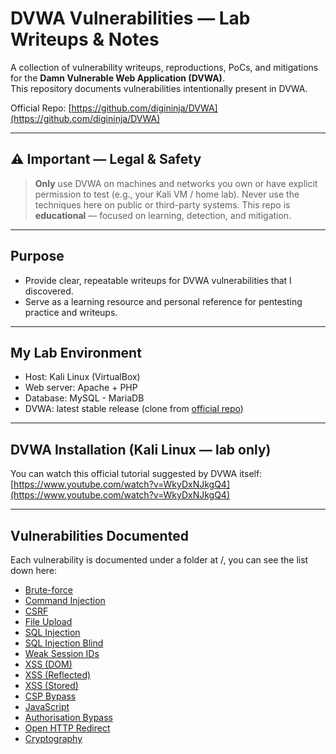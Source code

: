 # DVWA Vulnerabilities — Lab Writeups & Notes

A collection of vulnerability writeups, reproductions, PoCs, and mitigations for the **Damn Vulnerable Web Application (DVWA)**.  
This repository documents vulnerabilities intentionally present in DVWA.

Official Repo: [https://github.com/digininja/DVWA](https://github.com/digininja/DVWA)

---

## ⚠️ Important — Legal & Safety

> **Only** use DVWA on machines and networks you own or have explicit permission to test (e.g., your Kali VM / home lab).
> Never use the techniques here on public or third-party systems.
> This repo is **educational** — focused on learning, detection, and mitigation.

---

## Purpose

- Provide clear, repeatable writeups for DVWA vulnerabilities that I discovered.
- Serve as a learning resource and personal reference for pentesting practice and writeups.

---

## My Lab Environment

- Host: Kali Linux (VirtualBox)
- Web server: Apache + PHP
- Database: MySQL - MariaDB
- DVWA: latest stable release (clone from [official repo](https://github.com/digininja/DVWA))

---

## DVWA Installation (Kali Linux — lab only)

You can watch this official tutorial suggested by DVWA itself: [https://www.youtube.com/watch?v=WkyDxNJkgQ4](https://www.youtube.com/watch?v=WkyDxNJkgQ4)

---

## Vulnerabilities Documented

Each vulnerability is documented under a folder at /, you can see the list down here:

- [Brute-force](./brute-force/README.md)
- [Command Injection](./command-injection/README.md)
- [CSRF](./csrf/README.md)
- [File Upload](./file-upload/README.md)
- [SQL Injection](./sql-injection/README.md)
- [SQL Injection Blind](./sql-injection-blind/README.md)
- [Weak Session IDs](./weak-session-ids/README.md)
- [XSS (DOM)](./xss-dom/README.md)
- [XSS (Reflected)](./xss-reflected/README.md)
- [XSS (Stored)](./xss-stored/README.md)
- [CSP Bypass](./csp-bypass/README.md)
- [JavaScript](./javascript-attacks/README.md)
- [Authorisation Bypass](./authorisation-bypass/README.md)
- [Open HTTP Redirect](./open-http-redirect/README.md)
- [Cryptography](./cryptography/README.md)